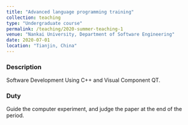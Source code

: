 ```yaml
---
title: "Advanced language programming training"
collection: teaching
type: "Undergraduate course"
permalink: /teaching/2020-summer-teaching-1
venue: "Nankai University, Department of Software Engineering"
date: 2020-07-01
location: "Tianjin, China"
---
```


### Description
Software Development Using C++ and Visual Component QT.

### Duty
Guide the computer experiment, and judge the paper at the end of the period.
